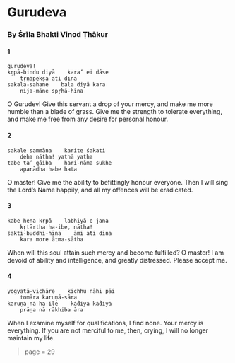 # Gurudeva

### By Śrīla Bhakti Vinod Ṭhākur

#### 1

    gurudeva!
    kṛpā-bindu diyā    kara’ ei dāse
        tṛṇāpekṣā ati dīna
    sakala-sahane    bala diyā kara
        nija-māne spṛhā-hīna

O Gurudev! Give this servant a drop of your mercy, and make me more humble than a blade of grass. Give me the strength to tolerate everything, and make me free from any desire for personal honour.

#### 2

    sakale sammāna    karite śakati
        deha nātha! yathā yatha
    tabe ta’ gāiba    hari-nāma sukhe
        aparādha habe hata

O master! Give me the ability to befittingly honour everyone. Then I will sing the Lord’s Name happily, and all my offences will be eradicated.

#### 3

    kabe hena kṛpā    labhiyā e jana
        kṛtārtha ha-ibe, nātha!
    śakti-buddhi-hīna    āmi ati dīna
        kara more ātma-sātha

When will this soul attain such mercy and become fulfilled? O master! I am devoid of ability and intelligence, and greatly distressed. Please accept me.

#### 4

    yogyatā-vichāre    kichhu nāhi pāi
        tomāra karuṇā-sāra
    karuṇā nā ha-ile    kā̐diyā kā̐diyā
        prāṇa nā rākhiba āra

When I examine myself for qualifications, I find none. Your mercy is everything. If you are not merciful to me, then, crying, I will no longer maintain my life.


> page = 29
